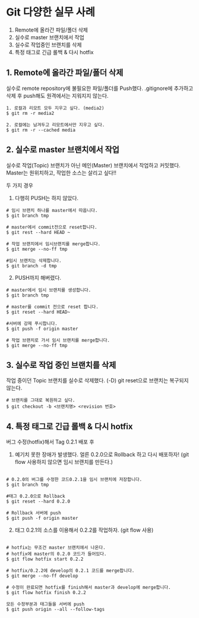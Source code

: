 # Git 다양한 실무 사례

1. Remote에 올라간 파일/폴더 삭제
2. 실수로 master 브랜치에서 작업
3. 실수로 작업중인 브랜치를 삭제
4. 특정 태그로 긴급 롤백 & 다시 hotfix

## 1. Remote에 올라간 파일/폴더 삭제
실수로 remote repository에 불필요한 파일/폴더를
Push했다. 
.gitignore에 추가하고 삭제 후 push해도 원격에서는 지워지지 않는다.
```
1. 로컬과 리모트 모두 지우고 싶다. (media2)
$ git rm -r media2

2. 로컬에는 남겨두고 리모트에서만 지우고 싶다. 
$ git rm -r --cached media
```
## 2. 실수로 master 브랜치에서 작업
실수로 작업(Topic) 브랜치가 아닌 메인(Master) 브랜치에서 작업하고 커밋했다.
Master는 원위치하고, 작업한 소스는 살리고 싶다!!

두 가지 경우

1. 다행히 PUSH는 하지 않았다.
```
# 임시 브랜치 하나를 master에서 따옵니다.
$ git branch tmp

# master에서 commit전으로 reset합니다. 
$ git rest --hard HEAD ~

# 작업 브랜치에서 임시브랜치를 merge합니다.
$ git merge --no-ff tmp

#임시 브랜치는 삭제합니다.
$ git branch -d tmp
```
2. PUSH까지 해버렸다. 
```
# master에서 임시 브랜치를 생성합니다.
$ git branch tmp

# master를 commit 전으로 reset 합니다.
$ git reset --hard HEAD~

#서버에 강제 푸시합니다.
$ git push -f origin master

# 작업 브랜치로 가서 임시 브랜치를 merge합니다.
$ git merge --no-ff tmp
```
## 3. 실수로 작업 중인 브랜치를 삭제

작업 중이던 Topic 브랜치를 실수로 삭제했다. (-D)
git reset으로 브랜치는 복구되지 않는다.

```
# 브랜치를 그대로 복원하고 싶다.
$ git checkout -b <브랜치명> <revision 번호>
```
## 4. 특정 태그로 긴급 롤백 & 다시 hotfix

버그 수정(hotfix)해서 Tag 0.2.1 배포 후 

1. 예기치 못한 장애가 발생했다. 얼른 0.2.0으로 Rollback 하고 다시 배포하자! (git flow 사용하지 않으면 임시 브랜치를 만든다.)
```

# 0.2.0의 버그를 수정한 코드0.2.1을 임시 브랜치에 저장합니다.
$ git branch tmp

#태그 0.2.0으로 Rollback
$ git reset --hard 0.2.0

# Rollback 서버에 push
$ git push -f origin master
```
2. 태그 0.2.1의 소스를 이용해서 0.2.2를 작업하자. (git flow 사용)
```

# hotfix는 무조건 master 브랜치에서 나온다.
# hotfix에 master의 0.2.0 코드가 들어있다.
$ git flow hotfix start 0.2.2

# hotfix/0.2.2에 develop의 0.2.1 코드를 merge합니다. 
$ git merge --no-ff develop

# 수정이 완료되면 hotfix를 finish해서 master과 develop에 merge합니다.
$ git flow hotfix finish 0.2.2

모든 수정부분과 태그들을 서버에 push
$ git push origin --all --follow-tags
```